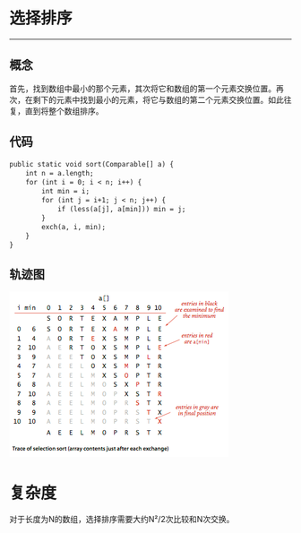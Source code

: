 # 选择排序

---

## 概念

首先，找到数组中最小的那个元素，其次将它和数组的第一个元素交换位置。再次，在剩下的元素中找到最小的元素，将它与数组的第二个元素交换位置。如此往复，直到将整个数组排序。

## 代码

```
public static void sort(Comparable[] a) {
    int n = a.length;
    for (int i = 0; i < n; i++) {
        int min = i;
        for (int j = i+1; j < n; j++) {
            if (less(a[j], a[min])) min = j;
        }
        exch(a, i, min);
    }
}
```

## 轨迹图

![](/assets/trace)

# 复杂度

对于长度为N的数组，选择排序需要大约N²/2次比较和N次交换。

